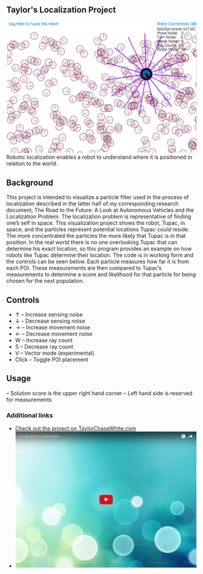 ## Taylor's Localization Project

![Web based localization visualization](https://github.com/taylorchasewhite/localization/blob/master/LocalizationScreenshot.png?raw=true")
Robotic localization enables a robot to understand where it is positioned in relation to the world.

## Background

This project is intended to visualize a particle filter used in the process of localization described in the latter half of my corresponding research document, The Road to the Future: A Look at Autonomous Vehicles and the Localization Problem. The localization problem is representative of finding one’s self in space. This visualization project shows the robot, Tupac, in space, and the particles represent potential locations Tupac could reside. The more concentrated the particles the more likely that Tupac is in that position. In the real world there is no one overlooking Tupac that can determine his exact location, so this program provides an example on how robots like Tupac determine their location. The code is in working form and the controls can be seen below. Each particle measures how far it is from each POI. These measurements are then compared to Tupac’s measurements to determine a score and likelihood for that particle for being chosen for the next population.

## Controls

- ↑ – Increase sensing noise
- ↓ – Decrease sensing noise
- → – Increase movement noise
- ← – Decrease movement noise
- W – Increase ray count
- S – Decrease ray count
- V – Vector mode (experimental)
- Click – Toggle POI placement

## Usage
 – Solution score is the upper right hand corner
 – Left hand side is reserved for measurements

### Additional links
 - [Check out the project on TaylorChaseWhite.com](http://www.taylorchasewhite.com/robotic-localization-visualization/)
 - [![Watch the video](https://github.com/taylorchasewhite/localization/blob/master/LocalizationVisPreview.png?raw=true)](https://www.youtube.com/watch?v=5w84924gKxQ)
